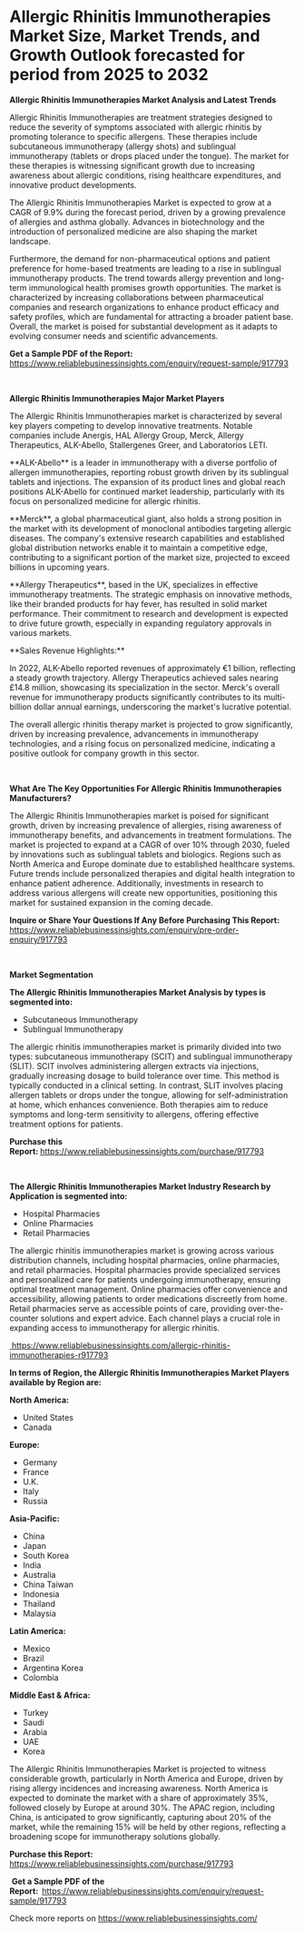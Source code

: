 <p><h1>Allergic Rhinitis Immunotherapies Market Size, Market Trends, and Growth Outlook forecasted for period from 2025 to 2032</h1></p><p><strong>Allergic Rhinitis Immunotherapies Market Analysis and Latest Trends</strong></p>
<p><p>Allergic Rhinitis Immunotherapies are treatment strategies designed to reduce the severity of symptoms associated with allergic rhinitis by promoting tolerance to specific allergens. These therapies include subcutaneous immunotherapy (allergy shots) and sublingual immunotherapy (tablets or drops placed under the tongue). The market for these therapies is witnessing significant growth due to increasing awareness about allergic conditions, rising healthcare expenditures, and innovative product developments. </p><p>The Allergic Rhinitis Immunotherapies Market is expected to grow at a CAGR of 9.9% during the forecast period, driven by a growing prevalence of allergies and asthma globally. Advances in biotechnology and the introduction of personalized medicine are also shaping the market landscape. </p><p>Furthermore, the demand for non-pharmaceutical options and patient preference for home-based treatments are leading to a rise in sublingual immunotherapy products. The trend towards allergy prevention and long-term immunological health promises growth opportunities. The market is characterized by increasing collaborations between pharmaceutical companies and research organizations to enhance product efficacy and safety profiles, which are fundamental for attracting a broader patient base. Overall, the market is poised for substantial development as it adapts to evolving consumer needs and scientific advancements.</p></p>
<p><strong>Get a Sample PDF of the Report:&nbsp;</strong> <a href="https://www.reliablebusinessinsights.com/enquiry/request-sample/917793?utm_campaign=2247&utm_medium=2&utm_source=Github&utm_content=ia&utm_term=07032025&utm_id=allergic-rhinitis-immunotherapies">https://www.reliablebusinessinsights.com/enquiry/request-sample/917793</a></p>
<p>&nbsp;</p>
<p><strong>Allergic Rhinitis Immunotherapies Major Market Players</strong></p>
<p><p>The Allergic Rhinitis Immunotherapies market is characterized by several key players competing to develop innovative treatments. Notable companies include Anergis, HAL Allergy Group, Merck, Allergy Therapeutics, ALK-Abello, Stallergenes Greer, and Laboratorios LETI.</p><p>**ALK-Abello** is a leader in immunotherapy with a diverse portfolio of allergen immunotherapies, reporting robust growth driven by its sublingual tablets and injections. The expansion of its product lines and global reach positions ALK-Abello for continued market leadership, particularly with its focus on personalized medicine for allergic rhinitis.</p><p>**Merck**, a global pharmaceutical giant, also holds a strong position in the market with its development of monoclonal antibodies targeting allergic diseases. The company's extensive research capabilities and established global distribution networks enable it to maintain a competitive edge, contributing to a significant portion of the market size, projected to exceed billions in upcoming years.</p><p>**Allergy Therapeutics**, based in the UK, specializes in effective immunotherapy treatments. The strategic emphasis on innovative methods, like their branded products for hay fever, has resulted in solid market performance. Their commitment to research and development is expected to drive future growth, especially in expanding regulatory approvals in various markets.</p><p>**Sales Revenue Highlights:** </p><p>In 2022, ALK-Abello reported revenues of approximately €1 billion, reflecting a steady growth trajectory. Allergy Therapeutics achieved sales nearing £14.8 million, showcasing its specialization in the sector. Merck's overall revenue for immunotherapy products significantly contributes to its multi-billion dollar annual earnings, underscoring the market's lucrative potential.</p><p>The overall allergic rhinitis therapy market is projected to grow significantly, driven by increasing prevalence, advancements in immunotherapy technologies, and a rising focus on personalized medicine, indicating a positive outlook for company growth in this sector.</p></p>
<p>&nbsp;</p>
<p><strong>What Are The Key Opportunities For Allergic Rhinitis Immunotherapies Manufacturers?</strong></p>
<p><p>The Allergic Rhinitis Immunotherapies market is poised for significant growth, driven by increasing prevalence of allergies, rising awareness of immunotherapy benefits, and advancements in treatment formulations. The market is projected to expand at a CAGR of over 10% through 2030, fueled by innovations such as sublingual tablets and biologics. Regions such as North America and Europe dominate due to established healthcare systems. Future trends include personalized therapies and digital health integration to enhance patient adherence. Additionally, investments in research to address various allergens will create new opportunities, positioning this market for sustained expansion in the coming decade.</p></p>
<p><strong>Inquire or Share Your Questions If Any Before Purchasing This Report:</strong> <a href="https://www.reliablebusinessinsights.com/enquiry/pre-order-enquiry/917793?utm_campaign=2247&utm_medium=2&utm_source=Github&utm_content=ia&utm_term=07032025&utm_id=allergic-rhinitis-immunotherapies">https://www.reliablebusinessinsights.com/enquiry/pre-order-enquiry/917793</a></p>
<p>&nbsp;</p>
<p><strong>Market Segmentation</strong></p>
<p><strong>The Allergic Rhinitis Immunotherapies Market Analysis by types is segmented into:</strong></p>
<p><ul><li>Subcutaneous Immunotherapy</li><li>Sublingual Immunotherapy</li></ul></p>
<p><p>The allergic rhinitis immunotherapies market is primarily divided into two types: subcutaneous immunotherapy (SCIT) and sublingual immunotherapy (SLIT). SCIT involves administering allergen extracts via injections, gradually increasing dosage to build tolerance over time. This method is typically conducted in a clinical setting. In contrast, SLIT involves placing allergen tablets or drops under the tongue, allowing for self-administration at home, which enhances convenience. Both therapies aim to reduce symptoms and long-term sensitivity to allergens, offering effective treatment options for patients.</p></p>
<p><strong>Purchase this Report:&nbsp;</strong><a href="https://www.reliablebusinessinsights.com/purchase/917793?utm_campaign=2247&utm_medium=2&utm_source=Github&utm_content=ia&utm_term=07032025&utm_id=allergic-rhinitis-immunotherapies">https://www.reliablebusinessinsights.com/purchase/917793</a></p>
<p>&nbsp;</p>
<p><strong>The Allergic Rhinitis Immunotherapies Market Industry Research by Application is segmented into:</strong></p>
<p><ul><li>Hospital Pharmacies</li><li>Online Pharmacies</li><li>Retail Pharmacies</li></ul></p>
<p><p>The allergic rhinitis immunotherapies market is growing across various distribution channels, including hospital pharmacies, online pharmacies, and retail pharmacies. Hospital pharmacies provide specialized services and personalized care for patients undergoing immunotherapy, ensuring optimal treatment management. Online pharmacies offer convenience and accessibility, allowing patients to order medications discreetly from home. Retail pharmacies serve as accessible points of care, providing over-the-counter solutions and expert advice. Each channel plays a crucial role in expanding access to immunotherapy for allergic rhinitis.</p></p>
<p><a href="https://www.reliablebusinessinsights.com/allergic-rhinitis-immunotherapies-r917793?utm_campaign=2247&utm_medium=2&utm_source=Github&utm_content=ia&utm_term=07032025&utm_id=allergic-rhinitis-immunotherapies">&nbsp;https://www.reliablebusinessinsights.com/allergic-rhinitis-immunotherapies-r917793</a></p>
<p><strong>In terms of Region, the Allergic Rhinitis Immunotherapies Market Players available by Region are:</strong></p>
<p>
    <p> <strong> North America: </strong>
        <ul>
            <li>United States</li>
            <li>Canada</li>
        </ul>
        </p> 
    <p> <strong> Europe: </strong>
        <ul>
            <li>Germany</li>
            <li>France</li>
            <li>U.K.</li>
            <li>Italy</li>
            <li>Russia</li>
        </ul>
        </p> 
    <p> <strong> Asia-Pacific: </strong>
        <ul>
            <li>China</li>
            <li>Japan</li>
            <li>South Korea</li>
            <li>India</li>
            <li>Australia</li>
            <li>China Taiwan</li>
            <li>Indonesia</li>
            <li>Thailand</li>
            <li>Malaysia</li>
        </ul>
        </p> 
    <p> <strong> Latin America: </strong>
        <ul>
            <li>Mexico</li>
            <li>Brazil</li>
            <li>Argentina Korea</li>
            <li>Colombia</li>
        </ul>
        </p> 
    <p> <strong> Middle East & Africa: </strong>
        <ul>
            <li>Turkey</li>
            <li>Saudi</li>
            <li>Arabia</li>
            <li>UAE</li>
            <li>Korea</li>
        </ul>
    </p>
    </p>
<p><p>The Allergic Rhinitis Immunotherapies Market is projected to witness considerable growth, particularly in North America and Europe, driven by rising allergy incidences and increasing awareness. North America is expected to dominate the market with a share of approximately 35%, followed closely by Europe at around 30%. The APAC region, including China, is anticipated to grow significantly, capturing about 20% of the market, while the remaining 15% will be held by other regions, reflecting a broadening scope for immunotherapy solutions globally.</p></p>
<p><strong>Purchase this Report: </strong><a href="https://www.reliablebusinessinsights.com/purchase/917793?utm_campaign=2247&utm_medium=2&utm_source=Github&utm_content=ia&utm_term=07032025&utm_id=allergic-rhinitis-immunotherapies">https://www.reliablebusinessinsights.com/purchase/917793</a></p>
<p>&nbsp;<strong>Get a Sample PDF of the Report:&nbsp;&nbsp;</strong><a href="https://www.reliablebusinessinsights.com/enquiry/request-sample/917793?utm_campaign=2247&utm_medium=2&utm_source=Github&utm_content=ia&utm_term=07032025&utm_id=allergic-rhinitis-immunotherapies">https://www.reliablebusinessinsights.com/enquiry/request-sample/917793</a></p>
<p><strong></strong></p>
<p>Check more reports on <a href="https://www.reliablebusinessinsights.com/?utm_campaign=2247&utm_medium=2&utm_source=Github&utm_content=ia&utm_term=07032025&utm_id=allergic-rhinitis-immunotherapies">https://www.reliablebusinessinsights.com/</a></p>